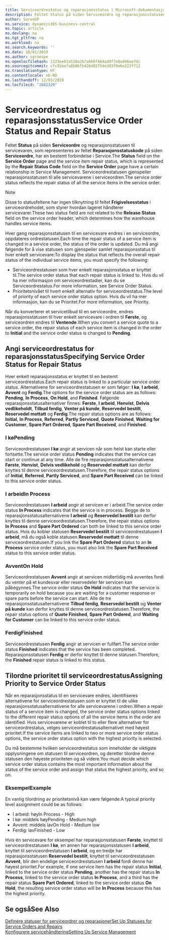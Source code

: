 ```yaml
---
title: Serviceordrestatus og reparasjonsstatus | Microsoft-dokumentasjon
description: Feltet Status på siden Serviceordre og reparasjonsstatusen til servicevaren, som representeres av feltet Reparasjonsstatuskode på siden Serviceordre, har en bestemt forbindelse i Service. Serviceordrestatusen gjenspeiler reparasjonsstatusen til alle servicevarene i serviceordren.
author: SorenGP
ms.service: dynamics365-business-central
ms.topic: article
ms.devlang: na
ms.tgt_pltfrm: na
ms.workload: na
ms.search.keywords: ''
ms.date: 10/01/2019
ms.author: sgroespe
ms.openlocfilehash: 1333ee61a510a2b7a660f464addf7e0ad66ee7dc
ms.sourcegitcommit: cfc92eefa8b06fb426482f54e393f0e6e222f712
ms.translationtype: HT
ms.contentlocale: nb-NO
ms.lasthandoff: 12/03/2019
ms.locfileid: "2882329"
---
```

# <a name="service-order-status-and-repair-status"></a><span data-ttu-id="a6b3f-104">Serviceordrestatus og reparasjonsstatus</span><span class="sxs-lookup"><span data-stu-id="a6b3f-104">Service Order Status and Repair Status</span></span>
<span data-ttu-id="a6b3f-105">Feltet **Status** på siden **Serviceordre** og reparasjonsstatusen til servicevaren, som representeres av feltet **Reparasjonsstatuskode** på siden **Serviceordre**, har en bestemt forbindelse i Service.</span><span class="sxs-lookup"><span data-stu-id="a6b3f-105">The **Status** field on the **Service Order** page and the service item repair status, which is represented by the **Repair Status Code** field on the **Service Order** page have a certain relationship in Service Management.</span></span> <span data-ttu-id="a6b3f-106">Serviceordrestatusen gjenspeiler reparasjonsstatusen til alle servicevarene i serviceordren.</span><span class="sxs-lookup"><span data-stu-id="a6b3f-106">The service order status reflects the repair status of all the service items in the service order.</span></span>  

> [!NOTE]  
>  <span data-ttu-id="a6b3f-107">Disse to statusfeltene har ingen tilknytning til feltet **Frigivelsesstatus** i serviceordrehodet, som styrer hvordan lageret håndterer servicevarer.</span><span class="sxs-lookup"><span data-stu-id="a6b3f-107">These two status field are not related to the **Release Status** field on the service order header, which determines how the warehouse handles service items.</span></span>  

 <span data-ttu-id="a6b3f-108">Hver gang reparasjonsstatusen til en servicevare endres i en serviceordre, oppdateres ordrestatusen.</span><span class="sxs-lookup"><span data-stu-id="a6b3f-108">Each time the repair status of a service item is changed in a service order, the status of the order is updated.</span></span> <span data-ttu-id="a6b3f-109">Du må angi følgende for å vise statusen som gjenspeiler samlet reparasjonsstatus til hver enkelt servicevare:</span><span class="sxs-lookup"><span data-stu-id="a6b3f-109">To display the status that reflects the overall repair status of the individual service items, you must specify the following:</span></span>  

* <span data-ttu-id="a6b3f-110">Serviceordrestatusen som hver enkelt reparasjonsstatus er knyttet til.</span><span class="sxs-lookup"><span data-stu-id="a6b3f-110">The service order status that each repair status is linked to.</span></span> <span data-ttu-id="a6b3f-111">Hvis du vil ha mer informasjon om serviceordrestadier, kan du se Serviceordrestatus.</span><span class="sxs-lookup"><span data-stu-id="a6b3f-111">For more information, see Service Order Status.</span></span>  
* <span data-ttu-id="a6b3f-112">Prioritetsnivået til hvert enkelt alternativ for serviceordrestatus.</span><span class="sxs-lookup"><span data-stu-id="a6b3f-112">The level of priority of each service order status option.</span></span> <span data-ttu-id="a6b3f-113">Hvis du vil ha mer informasjon, kan du se Prioritet.</span><span class="sxs-lookup"><span data-stu-id="a6b3f-113">For more information, see Priority.</span></span>  

 <span data-ttu-id="a6b3f-114">Når du konverterer et servicetilbud til en serviceordre, endres reparasjonsstatusen til hver enkelt servicevare i ordren til **Første**, og serviceordren endres til **Ventende**.</span><span class="sxs-lookup"><span data-stu-id="a6b3f-114">When you convert a service quote to a service order, the repair status of each service item is changed in the order to **Initial** and the service order status is changed to **Pending**.</span></span>  

## <a name="specifying-service-order-status-for-repair-status"></a><span data-ttu-id="a6b3f-115">Angi serviceordrestatus for reparasjonsstatus</span><span class="sxs-lookup"><span data-stu-id="a6b3f-115">Specifying Service Order Status for Repair Status</span></span>  
<span data-ttu-id="a6b3f-116">Hver enkelt reparasjonsstatus er knyttet til en bestemt serviceordrestatus.</span><span class="sxs-lookup"><span data-stu-id="a6b3f-116">Each repair status is linked to a particular service order status.</span></span> <span data-ttu-id="a6b3f-117">Alternativene for serviceordrestatusen er som følger: **I kø**, **I arbeid**, **Avvent** og **Ferdig**.</span><span class="sxs-lookup"><span data-stu-id="a6b3f-117">The options for the service order status are as follows: **Pending**, **In Process**, **On Hold**, and **Finished**.</span></span> <span data-ttu-id="a6b3f-118">Følgende reparasjonsstatusalternativer finnes: **Første**, **I arbeid**, **Henvist**, **Delvis vedlikeholdt**, **Tilbud ferdig**, **Venter på kunde**, **Reservedel bestilt**, **Reservedel mottatt** og **Ferdig**.</span><span class="sxs-lookup"><span data-stu-id="a6b3f-118">The repair status options are as follows: **Initial**, **In Process**, **Referred**, **Partly Serviced**, **Quote Finished**, **Waiting for Customer**, **Spare Part Ordered**, **Spare Part Received**, and **Finished**.</span></span>  

### <a name="pending"></a><span data-ttu-id="a6b3f-119">I kø</span><span class="sxs-lookup"><span data-stu-id="a6b3f-119">Pending</span></span>  
<span data-ttu-id="a6b3f-120">Serviceordrestatusen **I kø** angir at servicen når som helst kan starte eller fortsette.</span><span class="sxs-lookup"><span data-stu-id="a6b3f-120">The service order status **Pending** indicates that the service can start or continue at any time.</span></span> <span data-ttu-id="a6b3f-121">Alle de fire reparasjonsstatusalternativene **Første**, **Henvist**, **Delvis vedlikehold** og **Reservedel mottatt** kan derfor knyttes til denne serviceordrestatusen.</span><span class="sxs-lookup"><span data-stu-id="a6b3f-121">Therefore, the repair status options of **Initial**, **Referred**, **Partly Serviced**, and **Spare Part Received** can be linked to this service order status.</span></span>  

### <a name="in-process"></a><span data-ttu-id="a6b3f-122">I arbeid</span><span class="sxs-lookup"><span data-stu-id="a6b3f-122">In Process</span></span>  
<span data-ttu-id="a6b3f-123">Serviceordrestatusen **I arbeid** angir at servicen er i arbeid.</span><span class="sxs-lookup"><span data-stu-id="a6b3f-123">The service order status **In Process** indicates that the service is in process.</span></span> <span data-ttu-id="a6b3f-124">Begge de to reparasjonsstatusalternativene **I arbeid** og **Reservedel bestilt** kan derfor knyttes til denne serviceordrestatusen.</span><span class="sxs-lookup"><span data-stu-id="a6b3f-124">Therefore, the repair status options **In Process** and **Spare Part Ordered** can both be linked to this service order status.</span></span> <span data-ttu-id="a6b3f-125">Hvis du kobler statusen **Reservedel bestilt** til serviceordrestatusen **I arbeid**, må du også koble statusen **Reservedel mottatt** til denne serviceordrestatusen.</span><span class="sxs-lookup"><span data-stu-id="a6b3f-125">If you link the **Spare Part Ordered** status to an **In Process** service order status, you must also link the **Spare Part Received** status to this service order status.</span></span>  

### <a name="on-hold"></a><span data-ttu-id="a6b3f-126">Avvent</span><span class="sxs-lookup"><span data-stu-id="a6b3f-126">On Hold</span></span>  
<span data-ttu-id="a6b3f-127">Serviceordrestatusen **Avvent** angir at servicen midlertidig må avventes fordi du venter på et kundesvar eller reservedeler før servicen kan påbegynnes.</span><span class="sxs-lookup"><span data-stu-id="a6b3f-127">The service order status **On Hold** indicates that the service is temporarily on hold because you are waiting for a customer response or spare parts before the service can start.</span></span> <span data-ttu-id="a6b3f-128">Alle de tre reparasjonsstatusalternativene **Tilbud ferdig**, **Reservedel bestilt** og **Venter på kunde** kan derfor knyttes til denne serviceordrestatusen.</span><span class="sxs-lookup"><span data-stu-id="a6b3f-128">Therefore, the repair status options of **Quote Finished**, **Spare Part Ordered**, and **Waiting for Customer** can be linked to this service order status.</span></span>  

### <a name="finished"></a><span data-ttu-id="a6b3f-129">Ferdig</span><span class="sxs-lookup"><span data-stu-id="a6b3f-129">Finished</span></span>  
<span data-ttu-id="a6b3f-130">Serviceordrestatusen **Ferdig** angir at servicen er fullført.</span><span class="sxs-lookup"><span data-stu-id="a6b3f-130">The service order status **Finished** indicates that the service has been completed.</span></span> <span data-ttu-id="a6b3f-131">Reparasjonsstatusen **Ferdig** er derfor knyttet til denne statusen.</span><span class="sxs-lookup"><span data-stu-id="a6b3f-131">Therefore, the **Finished** repair status is linked to this status.</span></span>  

## <a name="assigning-priority-to-service-order-status"></a><span data-ttu-id="a6b3f-132">Tilordne prioritet til serviceordrestatus</span><span class="sxs-lookup"><span data-stu-id="a6b3f-132">Assigning Priority to Service Order Status</span></span>  
<span data-ttu-id="a6b3f-133">Når en reparasjonsstatus til en servicevare endres, identifiseres alternativene for serviceordrestatusen som er knyttet til de ulike reparasjonsstatusalternativene for alle servicevarene i ordren.</span><span class="sxs-lookup"><span data-stu-id="a6b3f-133">When a repair status of a service item is changed, the service order status options linked to the different repair status options of all the service items in the order are identified.</span></span> <span data-ttu-id="a6b3f-134">Hvis servicevarene er koblet til to eller flere alternativer for serviceordrestatus, velges serviceordrestatusalternativet med høyest prioritet.</span><span class="sxs-lookup"><span data-stu-id="a6b3f-134">If the service items are linked to two or more service order status options, the service order status option with the highest priority is selected.</span></span>  

<span data-ttu-id="a6b3f-135">Du må bestemme hvilken serviceordrestatus som inneholder de viktigste opplysningene om statusen til serviceordren, og deretter tilordne denne statusen den høyeste prioriteten og så videre.</span><span class="sxs-lookup"><span data-stu-id="a6b3f-135">You must decide which service order status contains the most important information about the status of the service order and assign that status the highest priority, and so on.</span></span>  

### <a name="example"></a><span data-ttu-id="a6b3f-136">Eksempel</span><span class="sxs-lookup"><span data-stu-id="a6b3f-136">Example</span></span>  
<span data-ttu-id="a6b3f-137">En vanlig tilordning av prioritetsnivå kan være følgende:</span><span class="sxs-lookup"><span data-stu-id="a6b3f-137">A typical priority level assignment could be as follows:</span></span>  

* <span data-ttu-id="a6b3f-138">I arbeid: høy</span><span class="sxs-lookup"><span data-stu-id="a6b3f-138">In Process - High</span></span>  
* <span data-ttu-id="a6b3f-139">I kø: middels høy</span><span class="sxs-lookup"><span data-stu-id="a6b3f-139">Pending - Medium high</span></span>  
* <span data-ttu-id="a6b3f-140">Avvent: middels lav</span><span class="sxs-lookup"><span data-stu-id="a6b3f-140">On Hold - Medium low</span></span>  
* <span data-ttu-id="a6b3f-141">Ferdig: lav</span><span class="sxs-lookup"><span data-stu-id="a6b3f-141">Finished - Low</span></span>  

<span data-ttu-id="a6b3f-142">Hvis én servicevare for eksempel har reparasjonsstatusen **Første**, knyttet til serviceordrestatusen **I kø**, en annen har reparasjonsstatusen **I arbeid**, knyttet til serviceordrestatusen **I arbeid**, og en tredje har reparasjonsstatusen **Reservedel bestilt**, knyttet til serviceordrestatusen **Avvent**, blir den endelige serviceordrestatusen **I arbeid** fordi denne har høyest prioritet.</span><span class="sxs-lookup"><span data-stu-id="a6b3f-142">For example, if one service item has the repair status **Initial**, linked to the service order status **Pending**, another has the repair status **In Process**, linked to the service order status **In Process**, and a third has the repair status **Spare Part Ordered**, linked to the service order status **On Hold**, the resulting service order status will be **In Process** because this has the highest priority.</span></span>  

## <a name="see-also"></a><span data-ttu-id="a6b3f-143">Se også</span><span class="sxs-lookup"><span data-stu-id="a6b3f-143">See Also</span></span>  
[<span data-ttu-id="a6b3f-144">Definere statuser for serviceordrer og reparasjoner</span><span class="sxs-lookup"><span data-stu-id="a6b3f-144">Set Up Statuses for Service Orders and Repairs</span></span>](service-order-repair-status.md)  
[<span data-ttu-id="a6b3f-145">Konfigurere servicehåndtering</span><span class="sxs-lookup"><span data-stu-id="a6b3f-145">Setting Up Service Management</span></span>](service-setup-service.md)  
